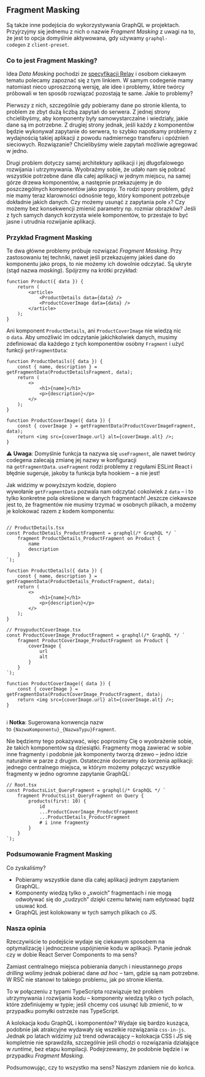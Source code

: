 
## Fragment Masking

Są także inne podejścia do wykorzystywania GraphQL w projektach. Przyjrzyjmy się jednemu z nich o nazwie _Fragment Masking_ z uwagi na to, że jest to opcja domyślnie aktywowana, gdy używamy `graphql-codegen` z `client-preset`.

### Co to jest Fragment Masking?

Idea _Data Masking_ pochodzi ze [specyfikacji Relay](https://relay.dev/docs/tutorial/fragments-1/) i osobom ciekawym tematu polecamy zapoznać się z tym linkiem. W samym codegenie mamy natomiast nieco uproszczoną wersję, ale idee i problemy, które twórcy próbowali w ten sposób rozwiązać pozostają te same. Jakie to problemy?

Pierwszy z nich, szczególnie gdy pobieramy dane po stronie klienta, to problem ze zbyt dużą liczbą zapytań do serwera. Z jednej strony chcielibyśmy, aby komponenty były samowystarczalne i wiedziały, jakie dane są im potrzebne. Z drugiej strony jednak, jeśli każdy z komponentów będzie wykonywał zapytanie do serwera, to szybko napotkamy problemy z wydajnością takiej aplikacji z powodu nadmiernego transferu i opóźnień sieciowych. Rozwiązanie? Chcielibyśmy wiele zapytań możliwie agregować w jedno.

Drugi problem dotyczy samej architektury aplikacji i jej długofalowego rozwijania i utrzymywania. Wyobraźmy sobie, że udało nam się pobrać wszystkie potrzebne dane dla całej aplikacji w jednym miejscu, na samej górze drzewa komponentów, a następnie przekazujemy je do poszczególnych komponentów jako propsy. To rodzi spory problem, gdyż nie mamy teraz klarowności odnośnie tego, który komponent potrzebuje dokładnie jakich danych. Czy możemy usunąć z zapytania pole `x`? Czy możemy bez konsekwencji zmienić parametry np. rozmiar obrazków? Jeśli z tych samych danych korzysta wiele komponentów, to przestaje to być jasne i utrudnia rozwijanie aplikacji.

### Przykład Fragment Masking

Te dwa główne problemy próbuje rozwiązać _Fragment Masking_. Przy zastosowaniu tej techniki, nawet jeśli przekazujemy jakieś dane do komponentu jako props, to nie możemy ich dowolnie odczytać. Są ukryte (stąd nazwa _masking_). Spójrzmy na krótki przykład:

```tsx
function Product({ data }) {
	return (
		<article>
			<ProductDetails data={data} />
			<ProductCoverImage data={data} />
		</article>
	);
}
```

Ani komponent `ProductDetails`, ani `ProductCoverImage` nie wiedzą nic o `data`. Aby umożliwić im odczytanie jakichkolwiek danych, musimy zdefiniować dla każdego z tych komponentów osobny `Fragment` i użyć funkcji `getFragmentData`:

```tsx
function ProductDetails({ data }) {
	const { name, description } = getFragmentData(ProductDetailsFragment, data);
	return (
		<>
			<h1>{name}</h1>
			<p>{description}</p>
		</>
	);
}

function ProductCoverImage({ data }) {
	const { coverImage } = getFragmentData(ProductCoverImageFragment, data);
	return <img src={coverImage.url} alt={coverImage.alt} />;
}

```


⚠️ **Uwaga**: Domyślnie funkcja ta nazywa się `useFragment`, ale nawet twórcy codegena zalecają zmianę jej nazwy w konfiguracji na `getFragmentData`. `useFragment` rodzi problemy z regułami ESLint React i błędnie sugeruje, jakoby ta funkcja była hookiem – a nie jest!

Jak widzimy w powyższym kodzie, dopiero wywołanie `getFragmentData` pozwala nam odczytać cokolwiek z `data` – i to tylko konkretne pola określone w danych fragmentach! Jeszcze ciekawsze jest to, że fragmentów nie musimy trzymać w osobnych plikach, a możemy je kolokować razem z kodem komponentu:

```tsx

// ProductDetails.tsx
const ProductDetails_ProductFragment = graphql(/* GraphQL */ `
	fragment ProductDetails_ProductFragment on Product {
		name
		description
	}
`);

function ProductDetails({ data }) {
	const { name, description } = getFragmentData(ProductDetails_ProductFragment, data);
	return (
		<>
			<h1>{name}</h1>
			<p>{description}</p>
		</>
	);
}

// ProypuductCoverImage.tsx
const ProductCoverImage_ProductFragment = graphql(/* GraphQL */ `
	fragment ProductCoverImage_ProductFragment on Product {
		coverImage {
			url
			alt
		}
	}
`);

function ProductCoverImage({ data }) {
	const { coverImage } = getFragmentData(ProductCoverImage_ProductFragment, data);
	return <img src={coverImage.url} alt={coverImage.alt} />;
}


```

ℹ️ **Notka**: Sugerowana konwencja nazw to `{NazwaKomponentu}_{NazwaTypu}Fragment`.

Nie będziemy tego pokazywać, więc poprosimy Cię o wyobrażenie sobie, że takich komponentów są dziesiątki. Fragmenty mogą zawierać w sobie inne fragmenty i podobnie jak komponenty tworzą drzewo – jedno idzie naturalnie w parze z drugim. Ostatecznie docieramy do korzenia aplikacji: jednego centralnego miejsca, w którym możemy połączyć wszystkie fragmenty w jedno ogromne zapytanie GraphQL:

```tsx
// Root.tsx
const ProductsList_QueryFragment = graphql(/* GraphQL */ `
	fragment ProductsList_QueryFragment on Query {
		products(first: 10) {
			id
			...ProductCoverImage_ProductFragment
			...ProductDetails_ProductFragment
			# i inne fragmenty
		}
	}
`);

```

### Podsumowanie Fragment Masking

Co zyskaliśmy?

- Pobieramy wszystkie dane dla całej aplikacji jednym zapytaniem GraphQL.
- Komponenty wiedzą tylko o „swoich” fragmentach i nie mogą odwoływać się do „cudzych” dzięki czemu łatwiej nam edytować bądź usuwać kod.
- GraphQL jest kolokowany w tych samych plikach co JS.

### Nasza opinia

Rzeczywiście to podejście wydaje się ciekawym sposobem na optymalizację i jednoczesne uspójnienie kodu w aplikacji. Pytanie jednak czy w dobie React Server Components to ma sens?

Zamiast centralnego miejsca pobierania danych i nieustannego _props drilling_ wolimy jednak pobierać dane _ad hoc_ – tam, gdzie są nam potrzebne. W RSC nie stanowi to takiego problemu, jak po stronie klienta.

To w połączeniu z typami TypeScripta rozwiązuje też problem utrzymywania i rozwijania kodu – komponenty wiedzą tylko o tych polach, które zdefiniujemy w typie; jeśli chcemy coś usunąć lub zmienić, to w przypadku pomyłki ostrzeże nas TypeScript.

A kolokacja kodu GraphQL i komponentów? Wydaje się bardzo kusząca, podobnie jak atrakcyjne wydawały się wszelkie rozwiązania `css-in-js`. Jednak po latach widzimy już trend odwracający – kolokacja CSS i JS się kompletnie nie sprawdziła, szczególnie jeśli chodzi o rozwiązania działające w _runtime_, bez etapu kompilacji. Podejrzewamy, że podobnie będzie i w przypadku _Fragment Masking_.

Podsumowując, czy to wszystko ma sens? Naszym zdaniem nie do końca.



















